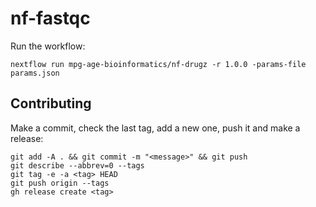# nf-fastqc

Run the workflow:
```
nextflow run mpg-age-bioinformatics/nf-drugz -r 1.0.0 -params-file params.json
```

## Contributing

Make a commit, check the last tag, add a new one, push it and make a release:
```
git add -A . && git commit -m "<message>" && git push
git describe --abbrev=0 --tags
git tag -e -a <tag> HEAD
git push origin --tags
gh release create <tag> 
```